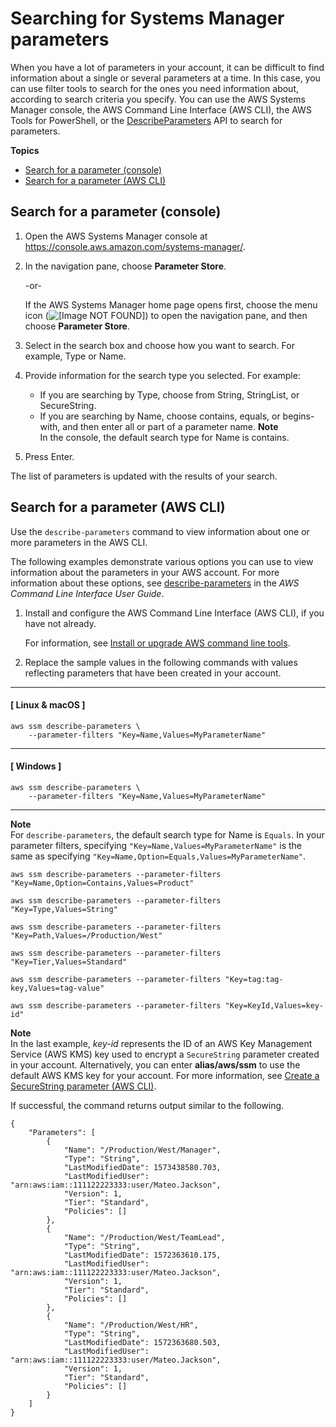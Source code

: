 # Searching for Systems Manager parameters<a name="parameter-search"></a>

When you have a lot of parameters in your account, it can be difficult to find information about a single or several parameters at a time\. In this case, you can use filter tools to search for the ones you need information about, according to search criteria you specify\. You can use the AWS Systems Manager console, the AWS Command Line Interface \(AWS CLI\), the AWS Tools for PowerShell, or the [DescribeParameters](https://docs.aws.amazon.com/systems-manager/latest/APIReference/API_DescribeParameters.html) API to search for parameters\.

**Topics**
+ [Search for a parameter \(console\)](#parameter-search-console)
+ [Search for a parameter \(AWS CLI\)](#parameter-search-cli)

## Search for a parameter \(console\)<a name="parameter-search-console"></a>

1. Open the AWS Systems Manager console at [https://console\.aws\.amazon\.com/systems\-manager/](https://console.aws.amazon.com/systems-manager/)\.

1. In the navigation pane, choose **Parameter Store**\.

   \-or\-

   If the AWS Systems Manager home page opens first, choose the menu icon \(![\[Image NOT FOUND\]](http://docs.aws.amazon.com/systems-manager/latest/userguide/images/menu-icon-small.png)\) to open the navigation pane, and then choose **Parameter Store**\.

1. Select in the search box and choose how you want to search\. For example, Type or Name\.

1. Provide information for the search type you selected\. For example:
   + If you are searching by Type, choose from String, StringList, or SecureString\.
   + If you are searching by Name, choose contains, equals, or begins\-with, and then enter all or part of a parameter name\.
**Note**  
In the console, the default search type for Name is contains\.

1. Press Enter\.

The list of parameters is updated with the results of your search\.

## Search for a parameter \(AWS CLI\)<a name="parameter-search-cli"></a>

Use the `describe-parameters` command to view information about one or more parameters in the AWS CLI\. 

The following examples demonstrate various options you can use to view information about the parameters in your AWS account\. For more information about these options, see [describe\-parameters](https://docs.aws.amazon.com/cli/latest/reference/ssm/describe-parameters.html) in the *AWS Command Line Interface User Guide*\.

1. Install and configure the AWS Command Line Interface \(AWS CLI\), if you have not already\.

   For information, see [Install or upgrade AWS command line tools](getting-started-cli.md)\.

1. Replace the sample values in the following commands with values reflecting parameters that have been created in your account\.

------
#### [ Linux & macOS ]

   ```
   aws ssm describe-parameters \
       --parameter-filters "Key=Name,Values=MyParameterName"
   ```

------
#### [ Windows ]

   ```
   aws ssm describe-parameters \
       --parameter-filters "Key=Name,Values=MyParameterName"
   ```

------
**Note**  
For `describe-parameters`, the default search type for Name is `Equals`\. In your parameter filters, specifying `"Key=Name,Values=MyParameterName"` is the same as specifying `"Key=Name,Option=Equals,Values=MyParameterName"`\.

   ```
   aws ssm describe-parameters --parameter-filters "Key=Name,Option=Contains,Values=Product"
   ```

   ```
   aws ssm describe-parameters --parameter-filters "Key=Type,Values=String"
   ```

   ```
   aws ssm describe-parameters --parameter-filters "Key=Path,Values=/Production/West"
   ```

   ```
   aws ssm describe-parameters --parameter-filters "Key=Tier,Values=Standard"
   ```

   ```
   aws ssm describe-parameters --parameter-filters "Key=tag:tag-key,Values=tag-value"
   ```

   ```
   aws ssm describe-parameters --parameter-filters "Key=KeyId,Values=key-id"
   ```
**Note**  
In the last example, *key\-id* represents the ID of an AWS Key Management Service \(AWS KMS\) key used to encrypt a `SecureString` parameter created in your account\. Alternatively, you can enter **alias/aws/ssm** to use the default AWS KMS key for your account\. For more information, see [Create a SecureString parameter \(AWS CLI\)](param-create-cli.md#param-create-cli-securestring)\.

   If successful, the command returns output similar to the following\.

   ```
   {
       "Parameters": [
           {
               "Name": "/Production/West/Manager",
               "Type": "String",
               "LastModifiedDate": 1573438580.703,
               "LastModifiedUser": "arn:aws:iam::111122223333:user/Mateo.Jackson",
               "Version": 1,
               "Tier": "Standard",
               "Policies": []
           },
           {
               "Name": "/Production/West/TeamLead",
               "Type": "String",
               "LastModifiedDate": 1572363610.175,
               "LastModifiedUser": "arn:aws:iam::111122223333:user/Mateo.Jackson",
               "Version": 1,
               "Tier": "Standard",
               "Policies": []
           },
           {
               "Name": "/Production/West/HR",
               "Type": "String",
               "LastModifiedDate": 1572363680.503,
               "LastModifiedUser": "arn:aws:iam::111122223333:user/Mateo.Jackson",
               "Version": 1,
               "Tier": "Standard",
               "Policies": []
           }
       ]
   }
   ```